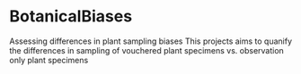 # BotanicalBiases
Assessing differences in plant sampling biases
This projects aims to quanify the differences in sampling
of vouchered plant specimens vs. observation only plant
specimens
